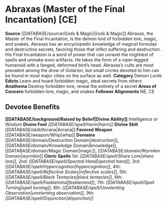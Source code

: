 ﻿---
ability:
- Intelligence
- Wisdom
ability_boost:
- Intelligence
- Wisdom
alignment: CE
deity:
- '[[DATABASE/deity/Abraxas|Abraxas]]'
deity_category: Demon Lords
divine_font: Harm
domain:
- '[[DATABASE/domain/Destruction Domain|Destruction]]'
- '[[DATABASE/domain/Knowledge Domain|Knowledge]]'
- '[[DATABASE/domain/Magic Domain|Magic]]'
- '[[DATABASE/domain/Wyrmkin Domain|Wyrmkin]]'
favored_weapon: '[[DATABASE/weapon/Whip|Whip]]'
follower_alignment:
- NE
- CE
id: '71'
name: Abraxas
rarity: Common
skill:
- '[[DATABASE/skill/Arcana|Arcana]]'
source: '[[DATABASE/source/Gods & Magic|Gods & Magic]]'
type: Deity

---
# Abraxas (Master of the Final Incantation) [CE]

**Source** [[DATABASE/source/Gods & Magic|Gods & Magic]] 
Abraxas, the Master of the Final Incantation, is the demon lord of forbidden lore, magic, and snakes. Abraxas has an encyclopedic knowledge of magical formulas and destructive secrets, favoring those that inflict suffering and destruction. His Final Incantation is a word of power that can unravel the mightiest of spells and unmake even artifacts. He takes the form of a viper-legged humanoid with a fanged, deformed bird’s head. Abraxas’s cults are most prevalent among the drow of Golarion, but small circles devoted to him can be found in most major cities on the surface as well.
**Category** Demon Lords
**Edicts** Learn and hoard forbidden magic, steal secrets from others
**Anathema** Destroy forbidden lore, reveal the entirety of a secret
**Areas of Concern** forbidden lore, magic, and snakes
**Follower Alignments** NE, CE

## Devotee Benefits

**[[DATABASE/background/Raised by Belief|Divine Ability]]** Intelligence or Wisdom
**Divine Font** _[[DATABASE/spell/Harm|harm]]_
**Divine Skill** [[DATABASE/skill/Arcana|Arcana]]
**Favored Weapon** [[DATABASE/weapon/Whip|whip]]
**Domains** [[DATABASE/domain/Destruction Domain|destruction]], [[DATABASE/domain/Knowledge Domain|knowledge]], [[DATABASE/domain/Magic Domain|magic]], [[DATABASE/domain/Wyrmkin Domain|wyrmkin]]
**Cleric Spells** 1st: _[[DATABASE/spell/Share Lore|share lore]]_, 2nd: _[[DATABASE/spell/Spectral Hand|spectral hand]]_, 3rd: _[[DATABASE/spell/Hypercognition|hypercognition]]_, 4th: _[[DATABASE/spell/Reflective Scales|reflective scales]]_, 5th: _[[DATABASE/spell/Black Tentacles|black tentacles]]_, 6th: _[[DATABASE/spell/Feeblemind|feeblemind]]_, 7th: _[[DATABASE/spell/Spell Turning|spell turning]]_, 8th: _[[DATABASE/spell/Unrelenting Observation|unrelenting observation]]_, 9th: _[[DATABASE/spell/Disjunction|disjunction]]_